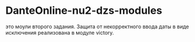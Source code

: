 # DanteOnline-nu2-dzs-modules
это моули второго задания. Защита от некорректного ввода даты в виде исключения реализована в модуле victory. 
